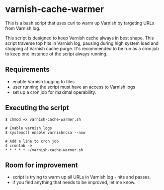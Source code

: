 # varnish-cache-warmer

This is a bash script that uses curl to warm up Varnish by targeting URLs from Varnish log.

This script is designed to keep Varnish cache always in best shape. This script traverse top hits in Varnish log, pausing during high system load and stopping at Varnish cache purge. It's recommended to be run as a cron job to keep one instance of the script always running.

## Requirements

- enable Varnish logging to files
- user running the script must have an access to Varnish logs
- set up a cron job for maximal operability.

## Executing the script
    $ chmod +x varnish-cache-warmer.sh
    
    # Enable varnish logs
    $ systemctl enable varnishncsa --now

    # Add a line to cron job
    $ crontab -e
    * * * * * ~/varnish-cache-warmer.sh

## Room for improvement

- script is trying to warm up all URLs in Varnish log - hits and passes.
- if you find anything that needs to be improved, let me know.
